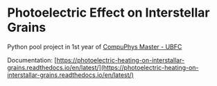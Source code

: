# Photoelectric Effect on Interstellar Grains

Python pool project in 1st year of [CompuPhys Master - UBFC](https://www.ubfc.fr/cartographie-des-formations/masters/master-compuphys/)

Documentation: [https://photoelectric-heating-on-interstallar-grains.readthedocs.io/en/latest/](https://photoelectric-heating-on-interstallar-grains.readthedocs.io/en/latest/)